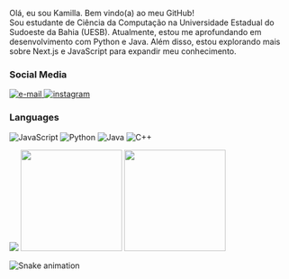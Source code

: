 <p>Olá, eu sou Kamilla. Bem vindo(a) ao meu GitHub!<br>Sou estudante de Ciência da Computação na Universidade Estadual do Sudoeste da Bahia (UESB). Atualmente, estou me aprofundando em desenvolvimento com Python e Java. Além disso, estou explorando mais sobre Next.js e JavaScript para expandir meu conhecimento.
<br>
    <h3>Social Media</h3>
    </a>
    <a href="kamillabitencourt18@gmail.com">
        <img src="https://img.shields.io/badge/Email-312E38?style=flat-square&logo=gmail&logoColor=white" alt="e-mail">
    </a>
    <a href="https://www.instagram.com/bitencourtkamilla/">
        <img src="https://img.shields.io/badge/Instagram-312E38?style=flat-square&logo=instagram" alt="instagram">
    </a>
</p>

### Languages

![JavaScript](https://img.shields.io/badge/javascript-312E38?style=for-the-badge&logo=javascript)
![Python](https://img.shields.io/badge/python-312E38?style=for-the-badge&logo=python)
![Java](https://img.shields.io/badge/java-312E38?style=for-the-badge&logo=openjdk)
![C++](https://img.shields.io/badge/C++-312E38?style=for-the-badge&logo=c%2B%2B)

<img src="https://github-readme-stats.vercel.app/api/top-langs/?username=Kamilla31788&layout=compact&theme=tokyonight"/>


<img src="http://github-profile-summary-cards.vercel.app/api/cards/most-commit-language?username=Kamilla31788&layout=donut&theme=tokyonight" height="180em"/>
<img src="http://github-profile-summary-cards.vercel.app/api/cards/repos-per-language?username=Kamilla31788&layout=donut&theme=tokyonight" height="180em"/>

![Snake animation](https://github.com/kamillabitencourt/kamillabitencourt/blob/output/github-contribution-grid-snake.svg)




